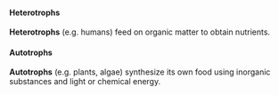 #### Heterotrophs
**Heterotrophs** (e.g. humans) feed on organic matter to obtain nutrients.

#### Autotrophs
**Autotrophs** (e.g. plants, algae) synthesize its own food using inorganic substances and light or chemical energy.
